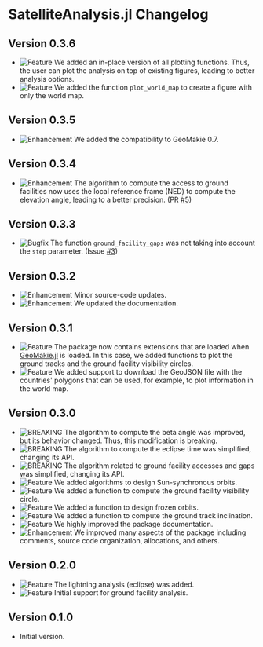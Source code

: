SatelliteAnalysis.jl Changelog
==============================

Version 0.3.6
-------------

- ![Feature][badge-feature] We added an in-place version of all plotting functions. Thus,
  the user can plot the analysis on top of existing figures, leading to better analysis
  options.
- ![Feature][badge-feature] We added the function `plot_world_map` to create a figure with
  only the world map.

Version 0.3.5
-------------

- ![Enhancement][badge-enhancement] We added the compatibility to GeoMakie 0.7.

Version 0.3.4
-------------

- ![Enhancement][badge-enhancement] The algorithm to compute the access to ground facilities
  now uses the local reference frame (NED) to compute the elevation angle, leading to a
  better precision. (PR [#5][gh-pr-5])

Version 0.3.3
-------------

- ![Bugfix][badge-bugfix] The function `ground_facility_gaps` was not taking into account
  the `step` parameter. (Issue [#3][gh-issue-3])

Version 0.3.2
-------------

- ![Enhancement][badge-enhancement] Minor source-code updates.
- ![Enhancement][badge-enhancement] We updated the documentation.

Version 0.3.1
-------------

- ![Feature][badge-feature] The package now contains extensions that are loaded when
  [GeoMakie.jl](https://github.com/MakieOrg/GeoMakie.jl) is loaded. In this case, we added
  functions to plot the ground tracks and the ground facility visibility circles.
- ![Feature][badge-feature] We added support to download the GeoJSON file with the
  countries' polygons that can be used, for example, to plot information in the world map.

Version 0.3.0
-------------

- ![BREAKING][badge-breaking] The algorithm to compute the beta angle was improved, but its
  behavior changed. Thus, this modification is breaking.
- ![BREAKING][badge-breaking] The algorithm to compute the eclipse time was simplified,
  changing its API.
- ![BREAKING][badge-breaking] The algorithm related to ground facility accesses and gaps was
  simplified, changing its API.
- ![Feature][badge-feature] We added algorithms to design Sun-synchronous orbits.
- ![Feature][badge-feature] We added a function to compute the ground facility visibility
  circle.
- ![Feature][badge-feature] We added a function to design frozen orbits.
- ![Feature][badge-feature] We added a function to compute the ground track inclination.
- ![Feature][badge-feature] We highly improved the package documentation.
- ![Enhancement][badge-enhancement] We improved many aspects of the package including
  comments, source code organization, allocations, and others.

Version 0.2.0
-------------

- ![Feature][badge-feature] The lightning analysis (eclipse) was added.
- ![Feature][badge-feature] Initial support for ground facility analysis.

Version 0.1.0
-------------

- Initial version.

[badge-breaking]: https://img.shields.io/badge/BREAKING-red.svg
[badge-deprecation]: https://img.shields.io/badge/Deprecation-orange.svg
[badge-feature]: https://img.shields.io/badge/Feature-green.svg
[badge-enhancement]: https://img.shields.io/badge/Enhancement-blue.svg
[badge-bugfix]: https://img.shields.io/badge/Bugfix-purple.svg
[badge-info]: https://img.shields.io/badge/Info-gray.svg

[gh-issue-3]: https://github.com/JuliaSpace/SatelliteAnalysis.jl/issues/3

[gh-pr-5]: https://github.com/JuliaSpace/SatelliteAnalysis.jl/pull/5
